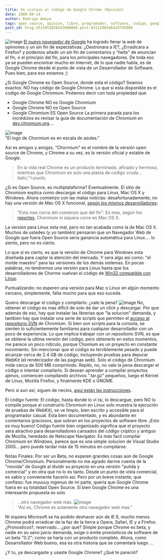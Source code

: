 ```yaml
---
title: Un vistazo al código de Google Chrome (Opinión)
date: 2008-09-14
author: Rodrigo Amaya
tags: open source, opinion, libre, programador, software, codigo, google
post_id: blog-3515952828243908885.post-8311296546419745089
---
```


![image](https://2.bp.blogspot.com/_ayvorITawE4/SM2-CTy9_UI/AAAAAAAABP4/hHrgVFM8ZcY/s320/Chrome_nav_150x75.jpg)    [El nuevo navegador de Google](https://www.srbyte.com/2008/09/navegador-web-de-google.html) ha logrado llenar la web de opiniones y un sin fin de expectativas:
¿Destronara a IE?, ¿Erradicara a Firefox? y podemos añadir un sin fin de comentarios y "twits" de anuncian el fin, o el principio del fin, para los principales navegadores. De toda eso ya se pueden encontrar mucho en Internet, de lo que nadie habla, es de Google Chrome desde el punto de vista de un Desarrollador de Software. Pues bien, para eso estamos ;)

¿Si Google Chrome es Open Source, donde esta el código? Seamos exactos: NO hay código de Google Chrome. Lo que si esta disponible es el codigo de Google Chromium. Podemos decir con toda propiedad que:

- Google Chrome NO es Google Chromium
- Google Chrome NO es Open Source
- Google Chromium ES Open Source
La primera parada para los incrédulos es revisar la guía de documentación de Chromium en [dev.chromium.org](https://dev.chromium.org/)....

![image](https://1.bp.blogspot.com/_ayvorITawE4/SM2_wG05awI/AAAAAAAABQQ/sr072SSnQ-Q/s320/chormium.png)    
"El logo de Chormium es en
escala de azules."

Así es amigos y amigas, "Chormium" es el nombre de la versión open source de Chrome, y Chrome a su vez, es la versión oficial y estable de Google.

> En la
> vida real Chrome es un producto terminado, afinado y hermoso, mientras que Chromium es solo
> una plasta de código cruda... italic;">¡ouch¡

¿Si es Open Source, es multiplataforma? Eventualmente. El sitio de Chromium explica como descargar el código para Linux, Mac OS X y Windows. Ahora comienzo con las malas noticias: desafortunadamente, no hay una versión de Mac OS X funcional, [según los mismos desarrolladores](https://dev.chromium.org/developers/how-tos/build-instructions-os-x):
> "Esta mas
> cerca del comienzo que del fin".
Es mas, según los [reportes](https://dev.chromium.org/developers/mac-os-x-detailed-status), Chormium ni siquera corre en Mac OS X.

La versión para Linux esta mal, pero no tan acabada como la de Mac OS X. Muchos de ustedes (y yo también) pensaron que un Navegador Web de Google que fuera Open Source seria ganancia automática para Linux.... lo siento, pero no es cierto.

Lo que si es cierto, es que la versión de Chrome para Windows esta diseñada para captar la atención del mercado. Y sera algo así como: "el molde maestro" para las versiones de los demás sistemas. En pocas palabras, no tendremos una versión para Linux hasta que los desarrolladores de Chorme vuelvan el código de [Win32 compatible con Linux](https://dev.chromium.org/developers/how-tos/linux-development).

Puntualizando: no esperen una versión para Mac o Linux en algún momento cercano, simplemente, falta mucho para que eso suceda.

Quiero descargar el código y compilarlo: ¿vale la pena?
![image](https://3.bp.blogspot.com/_ayvorITawE4/SM3BVvq9bVI/AAAAAAAABQY/2PugazfGiTU/s200/subversion_logo-384x332.png)    No, obtener el
código es mas difícil de solo de dar un click y descargar. Por que además de eso, hay que instalar las librerias que "la solucion" demanda, y tambien hay que instalar una serie de scripts que permiten el [acceso al repositorio SVN](https://www.srbyte.com/2008/03/programemos-mejor-subversion.html) de Chromium. Si bien son scripts para la consola, se sienten lo suficientemente familiares para cualquier desarrollador con un poco de experiencia. Lo que implica trabajar con un repositorio SVN, es que se obtiene la ultima versión del código, pero obtenerlo en estos momentos, me parece un poco ridículo, porque Chomium es un proyecto en constante movimiento. Sin mencionar que el código es terriblemente pesado y puede alcanzar cerca de 2.4 GB de código, incluyendo pruebas para depurar WebKit (el renderizador de las paginas web). Solo el código de Chromium mide cerca de 500 MB comprimido. Repito, no, no vale la pena descargar el código e intentar compilarlo. Si desean aprender a compilar proyectos ajenos, comiencen compilando archivos ".tar.gz" pequeños, luego el Kernel de Linux, Mozilla Firefox, y finalmente KDE o GNOME.

Pero si aun así, siguen de necios, [aquí están las instrucciones](https://dev.chromium.org/developers/how-tos/build-instructions-windows).

El código fuente: El código, hasta donde lo vi (si, lo descargue, pero NO lo compile porque al construirlo Chromium en Linux solo muestra la ejecución de pruebas de WebKit), se ve limpio, bien escrito y accesible para el programador casual. Esta bien documentado, y es abundante en comentarios graciosos, que sobran en los proyectos de software libre. ¡Esto es muy bueno! Código fuente bien organizado significa que el proyecto sera atractivo para desarrolladores cansados del código críptico y antiguo de Mozilla, heredado de Netscape Navigator. Es más facil compilar Chromium en Windows, parece que es una simple solucion de Visual Studio 2005... pero puede tardar más de 15 minutos en compilarse.

Notas Finales: Por ser un Beta, no esperen grandes cosas aún de Google Chrome/Chromium. Personalmente no me agrado darme cuenta de la "movida" de Google al dividir su proyecto en una versión "pulida y comercial" y en otra que no lo es tanto. Desde un punto de vista comercial, es sabio y conveniente hacerlo así. Pero por un breve instante, que confieso: fue muuuuy ingenuo de mi parte, quería que Google Chrome fuera en su totalidad Open Source. Si bien Google Chrome es una interesante propuesta es solo
> ...otro navegador web más.
![image](https://2.bp.blogspot.com/_ayvorITawE4/SM2-vr0AjBI/AAAAAAAABQI/VkDhdlHtAJ0/s320/googlechrome_450x257.jpg)    
"Así es, Chrome es solamente
otro navegador web mas."

Ni siquiera Microsoft se ha podido deshacer aún de IE 6, mucho menos Chrome podrá erradicar de la faz de la tierra a Opera, Safari, IE y a Firefox. ¿Pronosticos?, reservado... ¿por qué? Simple porque Chrome es beta, y nadie en su sano juicio demanda, exige o emite pronósticos de software de un beta "0.2"; como se haría con un producto completo. Ahora, como Desarrollador Web bueno, esa es otra historia que se comentará luego ...

¿Y tu, ya descargaste y usaste Google Chrome? ¿Qué te pareció?